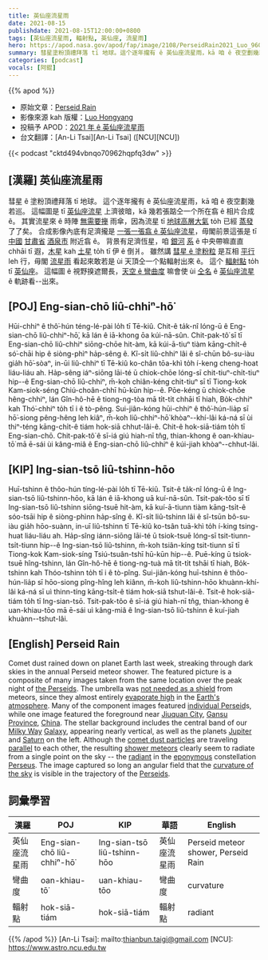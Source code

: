 ```yaml
---
title: 英仙座流星雨
date: 2021-08-15
publishdate: 2021-08-15T12:00:00+0800
tags: [英仙座流星雨, 輻射點, 英仙座, 流星雨]
hero: https://apod.nasa.gov/apod/fap/image/2108/PerseidRain2021_Luo_960_annotated.jpg
summary: 彗星塗粉頂禮拜落 tī 地球。這个逐年攏有 ê 英仙座流星雨，kā 咱 ê 夜空劃幾若巡。
categories: [podcast]
vocals: [阿錕]
---
```


{{% apod %}}

- 原始文章：[Perseid Rain](https://apod.nasa.gov/apod/ap210815.html)
- 影像來源 kah 版權：[Luo Hongyang](mailto:mgsluo@gmail.com)
- 投稿予 APOD：[2021 年 ê 英仙座流星雨](https://www.facebook.com/media/set/?vanity=APOD.Sky&set=a.3855532511217606)
- 台文翻譯：[An-Li Tsai][An-Li Tsai] ([NCU][NCU])

{{< podcast "cktd494vbnqo70962hqpfq3dw" >}}

## [漢羅] 英仙座流星雨
彗星 ê 塗粉頂禮拜落 tī 地球。
這个逐年攏有 ê 英仙座流星雨，kā 咱 ê 夜空劃幾若巡。
這幅圖是 tī [英仙座流星][the Perseids] 上濟彼暗，kā 幾若張踮仝一个所在翕 ê 相片合成 ê。
其實流星來 ê 時陣 [無需要攑][not needed as a shield] 雨傘，因為流星 tī [地球高層大氣][Earth's atmosphere] to̍h 已經 [蒸發][evaporate high] 了了矣。
合成影像內底有足濟攏是 [一張一張翕 ê 英仙座流星][individual Perseid t]，毋閣前景這張是 tī [中國][China] [甘肅省][Gansu Province] [酒泉市][Jiuquan City] 附近翕 ê。
背景有足濟恆星，咱 [銀河][Milky Way] [系][Galaxy] ê 中央帶嘛直直 chhāi tī 遐，[木星][Jupiter] kah [土星][Saturn] to̍h tī 伊 ê 倒爿。
雖然講 [彗星 ê 塗粉粒][comet dust particles] 是互相 [平行][parallel] leh 行，毋閣 [流星雨][shower meteors] 看起來敢若是 ùi 天頂仝一个點輻射出來 ê。
這个 [輻射點][radiant] to̍h tī [英仙座][Perseus]。
這幅圖 ê 視野搝遮爾長，[天空 ê 彎曲度][curvature of the sky] 嘛會使 ùi [仝名][eponymous] ê [英仙座流星][Perseids] ê 軌跡看--出來。

## [POJ] Eng-sian-chō liû-chhiⁿ-hō͘
Hūi-chhiⁿ ê thô͘-hún téng-lé-pài lo̍h tī Tē-kiû.
Chit-ê ta̍k-nî lóng-ū ê Eng-sian-chō liû-chhiⁿ-hō͘, kā lán ê iā-khong ōa kúi-nā-sûn.
Chit-pak-tô͘ sī tī Eng-sian-chō liû-chhiⁿ siōng-chōe hit-àm, kā kúi-ā-tiuⁿ tiàm kāng-chi̍t-ê só͘-chāi hip ê siòng-phìⁿ ha̍p-sêng ê.
Kî-si̍t liû-chhiⁿ lâi ê sî-chūn bô-su-iàu gia̍h hō͘-sòaⁿ, in-ūi liû-chhiⁿ tī Tē-kiû ko-chân tōa-khì to̍h í-keng cheng-hoat liáu-liáu ah.
Ha̍p-sêng iáⁿ-siōng lāi-té ū chiok-chōe lóng-sī chit-tiuⁿ-chi̍t-tiuⁿ hip--ê Eng-sian-chō liû-chhiⁿ, m̄-koh chiân-kéng chit-tiuⁿ sī tī Tiong-kok Kam-siok-séng Chiú-choân-chhī hū-kūn hip--ê.
Pōe-kéng ū chiok-chōe hêng-chhiⁿ, lán Gîn-hô-hē ê tiong-ng-tòa mā ti̍t-ti̍t chhāi tī hiah, Bo̍k-chhiⁿ kah Thó͘-chhiⁿ to̍h tī i ê tò-pêng.
Sui-jiân-kóng hūi-chhiⁿ ê thô͘-hún-lia̍p sī hō͘-siong pêng-hêng leh kiâⁿ, m̄-koh liû-chhiⁿ-hō͘ khòaⁿ--khí-lâi ká-ná sī ùi thiⁿ-téng kāng-chi̍t-ê tiám hok-siā chhut-lâi-ê.
Chit-ê hok-siā-tiám to̍h tī Eng-sian-chō.
Chit-pak-tô͘ ê sī-iá giú hiah-nī tn̂g, thian-khong ê oan-khiau-tō͘ mā ē-sái ùi kâng-miâ ê Eng-sian-chō liû-chhiⁿ ê kúi-jiah khòaⁿ--chhut-lâi.

## [KIP] Ing-sian-tsō liû-tshinn-hōo
Huī-tshinn ê thôo-hún tíng-lé-pài lo̍h tī Tē-kiû.
Tsit-ê ta̍k-nî lóng-ū ê Ing-sian-tsō liû-tshinn-hōo, kā lán ê iā-khong uā kuí-nā-sûn.
Tsit-pak-tôo sī tī Ing-sian-tsō liû-tshinn siōng-tsuē hit-àm, kā kuí-ā-tiunn tiàm kāng-tsi̍t-ê sóo-tsāi hip ê siòng-phìnn ha̍p-sîng ê.
Kî-si̍t liû-tshinn lâi ê sî-tsūn bô-su-iàu gia̍h hōo-suànn, in-uī liû-tshinn tī Tē-kiû ko-tsân tuā-khì to̍h í-king tsing-huat liáu-liáu ah.
Ha̍p-sîng iánn-siōng lāi-té ū tsiok-tsuē lóng-sī tsit-tiunn-tsi̍t-tiunn hip--ê Ing-sian-tsō liû-tshinn, m̄-koh tsiân-kíng tsit-tiunn sī tī Tiong-kok Kam-siok-síng Tsiú-tsuân-tshī hū-kūn hip--ê.
Puē-kíng ū tsiok-tsuē hîng-tshinn, lán Gîn-hô-hē ê tiong-ng-tuà mā ti̍t-ti̍t tshāi tī hiah, Bo̍k-tshinn kah Thóo-tshinn to̍h tī i ê tò-pîng.
Sui-jiân-kóng huī-tshinn ê thôo-hún-lia̍p sī hōo-siong pîng-hîng leh kiânn, m̄-koh liû-tshinn-hōo khuànn-khí-lâi ká-ná sī uì thinn-tíng kāng-tsi̍t-ê tiám hok-siā tshut-lâi-ê.
Tsit-ê hok-siā-tiám to̍h tī Ing-sian-tsō.
Tsit-pak-tôo ê sī-iá giú hiah-nī tn̂g, thian-khong ê uan-khiau-tōo mā ē-sái uì kâng-miâ ê Ing-sian-tsō liû-tshinn ê kuí-jiah khuànn--tshut-lâi.

## [English] Perseid Rain
Comet dust rained down on planet Earth last week, streaking through dark skies in the annual Perseid meteor shower.
The featured picture is a composite of many images taken from the same location over the peak night of [the Perseids][the Perseids].
The umbrella was [not needed as a shield][not needed as a shield] from meteors, since they almost entirely [evaporate high][evaporate high] in the [Earth's atmosphere][Earth's atmosphere].
Many of the component images featured [individual Perseid][individual Perseid e]s, while one image featured the foreground near [Jiuquan City][Jiuquan City], [Gansu Province][Gansu Province], [China][China].
The stellar background includes the central band of our [Milky Way][Milky Way] [Galaxy][Galaxy], appearing nearly vertical, as well as the planets [Jupiter][Jupiter] and [Saturn][Saturn] on the left.
Although the [comet dust particles][comet dust particles] are traveling [parallel][parallel] to each other, the resulting [shower meteors][shower meteors] clearly seem to radiate from a single point on the sky -- the [radiant][radiant] in the [eponymous][eponymous] constellation [Perseus][Perseus].
The image captured so long an angular field that the [curvature of the sky][curvature of the sky] is visible in the trajectory of the [Perseids][Perseids].

## 詞彙學習

|漢羅|POJ|KIP|華語|English|
|-|-|-|-|-|
|英仙座流星雨|Eng-sian-chō liû-chhiⁿ-hō͘|Ing-sian-tsō liû-tshinn-hōo|英仙座流星雨|Perseid meteor shower, Perseid Rain|
|彎曲度|oan-khiau-tō͘|uan-khiau-tōo|彎曲度|curvature|
|輻射點|hok-siā-tiám|hok-siā-tiám|輻射點|radiant|

{{% /apod %}}
[An-Li Tsai]: mailto:thianbun.taigi@gmail.com
[NCU]: https://www.astro.ncu.edu.tw

[the Perseids]:https://en.wikipedia.org/wiki/Perseids
[not needed as a shield]:https://www.amsmeteors.org/meteor-showers/meteor-faq/#11
[evaporate high]:https://blogs.nasa.gov/Watch_the_Skies/wp-content/uploads/sites/193/2020/12/Geminid_heights_2019.png
[Earth's atmosphere]:https://spaceplace.nasa.gov/atmosphere/en/
[individual Perseid e]:https://apod.nasa.gov/apod/ap210814.html
[individual Perseid t]:https://apod.tw/daily/20210814/
[Jiuquan City]:https://en.wikipedia.org/wiki/Jiuquan
[Gansu Province]:https://youtu.be/U4vwGx3faow
[China]:https://en.wikipedia.org/wiki/China
[Milky Way]:https://apod.nasa.gov/apod/ap200907.html
[Galaxy]:https://solarsystem.nasa.gov/resources/285/the-milky-way-galaxy/
[Jupiter]:https://apod.nasa.gov/apod/ap190205.html
[Saturn]:https://apod.nasa.gov/apod/ap200419.html
[comet dust particles]:https://apod.nasa.gov/apod/ap180808.html
[parallel]:https://www.mathsisfun.com/geometry/parallel-lines.html
[shower meteors]:https://solarsystem.nasa.gov/asteroids-comets-and-meteors/meteors-and-meteorites/in-depth/
[radiant]:https://en.wikipedia.org/wiki/Radiant_(meteor_shower)
[eponymous]:https://www.dictionary.com/browse/eponymous
[Perseus]:https://chandra.harvard.edu/photo/constellations/perseus.html
[curvature of the sky]:https://apod.nasa.gov/apod/ap190624.html
[Perseids]:https://solarsystem.nasa.gov/asteroids-comets-and-meteors/meteors-and-meteorites/perseids/in-depth/
